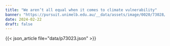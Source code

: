 ```yaml
---
title: "We aren’t all equal when it comes to climate vulnerability"
banner: "https://pursuit.unimelb.edu.au/__data/assets/image/0020/73028/b25b2ee2e7a5b05488e9fca4f3366dcb2e38cbc6.jpg"
date: 2024-02-22
draft: false
---
```


{{< json_article file="data/p73023.json" >}}